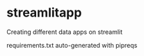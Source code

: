 # streamlitapp

Creating different data apps on streamlit

requirements.txt auto-generated with pipreqs
